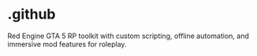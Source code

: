 # .github
Red Engine GTA 5 RP toolkit with custom scripting, offline automation, and immersive mod features for roleplay.
